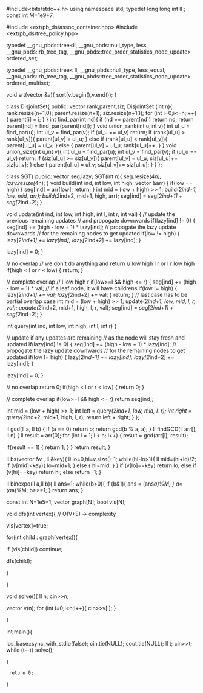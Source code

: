#include<bits/stdc++.h>
using namespace std;
typedef long long int ll ;
const int M=1e9+7;


#include <ext/pb_ds/assoc_container.hpp>
#include <ext/pb_ds/tree_policy.hpp>

typedef __gnu_pbds::tree<ll, __gnu_pbds::null_type, less<ll>, __gnu_pbds::rb_tree_tag,
__gnu_pbds::tree_order_statistics_node_update> ordered_set;


typedef __gnu_pbds::tree<
ll,
__gnu_pbds::null_type,
less_equal<ll>,
__gnu_pbds::rb_tree_tag,
__gnu_pbds::tree_order_statistics_node_update> ordered_multiset;


void srt(vector<ll> &v){
sort(v.begin(),v.end());
}


class DisjointSet{
 public:
vector<int> rank,parent,siz;
 DisjointSet (int n){
rank.resize(n+1,0);
parent.resize(n+1);
siz.resize(n+1,1);
for (int i=0;i<=n;i++){ 
parent[i] = i;
} 
 }
int find_par(int nd){
if (nd == parent[nd]) return nd;
return parent[nd] = find_par(parent[nd]);
}
void union_rank(int u,int v){
int ul_u = find_par(u);
int ul_v = find_par(v);
if (ul_u == ul_v) return;
if (rank[ul_u] > rank[ul_v]){
parent[ul_v] = ul_u;
}
else if (rank[ul_u] < rank[ul_v]){
parent[ul_u] = ul_v;
}
else {
parent[ul_v] = ul_u;
rank[ul_u]++;
}
 }
  void union_size(int u,int v){
int ul_u = find_par(u);
int ul_v = find_par(v);
if (ul_u == ul_v) return;
if (siz[ul_u] >= siz[ul_v]){
parent[ul_v] = ul_u;
siz[ul_u]+= siz[ul_v];
}
 else {
parent[ul_u] = ul_v;
siz[ul_v]+= siz[ul_u];
 }
}
 };


class SGT{
public:
vector<int> seg,lazy;
SGT(int n){
seg.resize(4*n);
lazy.resize(4*n);
}
void build(int ind, int low, int high, vector<int> &arr) {
if(low == high) {
seg[ind] = arr[low];
return;
}
int mid = (low + high) >> 1; 
build(2*ind+1, low, mid, arr); 
build(2*ind+2, mid+1, high, arr); 
seg[ind] = seg[2*ind+1] + seg[2*ind+2];
}

void update(int ind, int low, int high, int l, int r, 
int val) {
// update the previous remaining updates 
// and propogate downwards 
if(lazy[ind] != 0) {
seg[ind] += (high - low + 1) * lazy[ind]; 
// propogate the lazy update downwards
// for the remaining nodes to get updated 
if(low != high) {
lazy[2*ind+1] += lazy[ind]; 
lazy[2*ind+2] += lazy[ind]; 
}

lazy[ind] = 0; 
}

// no overlap 
// we don't do anything and return 
// low high l r or l r low high 
if(high < l or r < low) {
return; 
}

// complete overlap 
// l low high r 
if(low>=l && high <= r) {
seg[ind] += (high - low + 1) * val; 
// if a leaf node, it will have childrens
if(low != high) {
lazy[2*ind+1] += val; 
lazy[2*ind+2] += val; 
}
return; 
}
// last case has to be partial overlap case
int mid = (low + high) >> 1; 
update(2*ind+1, low, mid, l, r, val);
update(2*ind+2, mid+1, high, l, r, val); 
seg[ind] = seg[2*ind+1] + seg[2*ind+2];
}

int query(int ind, int low, int high, int l, int r) {

// update if any updates are remaining 
// as the node will stay fresh and updated 
if(lazy[ind] != 0) {
seg[ind] += (high - low + 1) * lazy[ind]; 
// propogate the lazy update downwards
// for the remaining nodes to get updated 
if(low != high) {
lazy[2*ind+1] += lazy[ind]; 
lazy[2*ind+2] += lazy[ind]; 
}

lazy[ind] = 0; 
}

// no overlap return 0; 
if(high < l or r < low) {
return 0; 
}

// complete overlap 
if(low>=l && high <= r) return seg[ind]; 

int mid = (low + high) >> 1; 
int left = query(2*ind+1, low, mid, l, r);
int right = query(2*ind+2, mid+1, high, l, r);
return left + right; 
}
};


ll gcd(ll a, ll b)
{
if (a == 0)
return b;
return gcd(b % a, a);
}
ll findGCD(ll arr[], ll n)
{
ll result = arr[0];
for (int i = 1; i < n; i++)
{
result = gcd(arr[i], result);

if(result == 1)
{
return 1;
 }
}
 return result;
}

 ll bs(vector<ll> &v , ll &key){
ll lo=0,hi=v.size()-1;
while(hi-lo>1){
ll mid=(hi+lo)/2;
if (v[mid]<key){
lo=mid+1;
}
else {
hi=mid;
}
}
if (v[lo]==key) return lo;
else if (v[hi]==key) return hi;
 else return -1;
}

ll binexpo(ll a,ll b){
ll ans=1;
while(b>0){
 if (b&1){
ans = (ans*a)%M;
}
a= (a*a)%M;
b>>=1;
}
return ans;
}


const int N=1e5+1;
vector <int> graph[N];
bool vis[N];


void dfs(int vertex){   // O(V+E) -> complexity

 
vis[vertex]=true;

for(int child : graph[vertex]){

if (vis[child]) continue;

 dfs(child);

 }

 }






  void solve(){
   ll n;
   cin>>n;


   vector<ll> v(n);
   for (int i=0;i<n;i++){ 
     cin>>v[i]; 
   } 


  


  }






 int main(){

ios_base::sync_with_stdio(false);
cin.tie(NULL);
cout.tie(NULL);
   ll t;
   cin>>t;
   while (t--){
solve();
 
   } 

     return 0;
}
